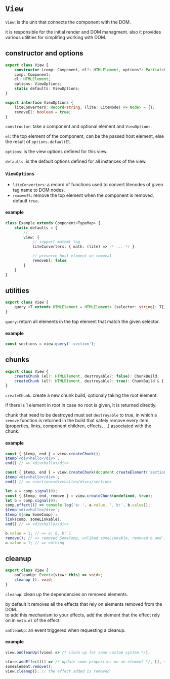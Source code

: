 # `View`
`View`: is the unit that connects the component with the DOM.

it is responsible for the initial render and DOM managment. also it provides various utilities
for simplifing working with DOM.

## constructor and options
```typescript
export class View {
	constructor (comp: Component, el?: HTMLElement, options?: Partial<ViewOptions>);
	comp: Component;
	el: HTMLElement;
	options: ViewOptions;
	static defaults: ViewOptions;
}

export interface ViewOptions {
	liteConverters: Record<string, (lite: LiteNode) => Node> = {};
	removeEl: boolean = true;
}
```
`constructor`: take a component and optional element and `ViewOptions`.

`el`: the top element of the component, can be the passed host element, else the result of 
`options.defaultEl`.

`options`: is the view options defined for this view.

`defaults`: is the default options defined for all instances of the view.

### `ViewOptions` 
- `liteConverters`: a record of functions used to convert litenodes of given tag name to
DOM nodes.
- `removeEl`: remove the top element when the component is removed, default `true`.

#### example
```typescript
class Example extends Component<TypeMap> {
	static defaults = {
		//...
		view: {
			// support mathml tag
			liteConverters: { math: (lite) => /* ... */ }

			// preserve host element on removal
			removeEl: false
		}
	}
}
```

## utilities
```typescript
export class View {
	query <T extends HTMLElement = HTMLElement> (selector: string): T[];
}
```
`query`: return all elements in the top element that match the given selector.

#### example
```typescript
const sections = view.query('.section');
```

## chunks
```typescript
export class View {
	createChunk (el?: HTMLElement, destroyable?: false): ChunkBuild;
	createChunk (el?: HTMLElement, destroyable?: true): ChunkBuild & { remove: () => void };
}
```
`createChunk`: create a new chunk build, optionaly taking the root element.

if there is 1 element in root in case no root is given, it is returned directly.

chunk that need to be destroyed must set `destroyable` to true, in which a `remove` function is returned in the build that safely remove every item (properties, links, component children, effects, ...) associated with the chunk.

#### example
```typescript
const { $temp, end } = view.createChunk();
$temp`<div>hallo</div>`;
end() // => <div>hallo</div>

const { $temp, end } = view.createChunk(document.createElement('section'));
$temp`<div>hallo</div>`;
end() // => <section><div>hallo</div></section>

let a = comp.signal(0);
const { $temp, end, remove } = view.createChunk(undefined, true);
let b = comp.signal(0);
comp.effect(() => console.log('a: ', a.value, ', b:', b.value));
$temp`<div>hallo</div>`;
$temp`${new SomeComp}`;
link(comp, someLinkable);
end() // => <div>hallo</div>

b.value = 1; // => a: 0, b: 1
remove(); // => removed SomeComp, unliked someLinkable, removed b and its derived effects
a.value = 1; // => nothing
```

## cleanup
```typescript
export class View {
	onCleanUp: Event<(view: this) => void>;
	cleanup (): void;
}
```
`cleanup`: clean up the dependencies on removed elements.

by default it removes all the effects that rely on elements removed from the DOM.   
to add this mechanism to your effects, add the element that the effect rely on in `meta.el` of 
the effect.

`onCleanUp`: an event triggered when requesting a cleanup.

#### example
```typescript
view.onCleanUp((view) => /* clean up for some custom system */);

store.addEffect(() => /* update some properties on an element */, [], { el: someElement });
someElement.remove();
view.cleanup(); // the effect added is removed
```